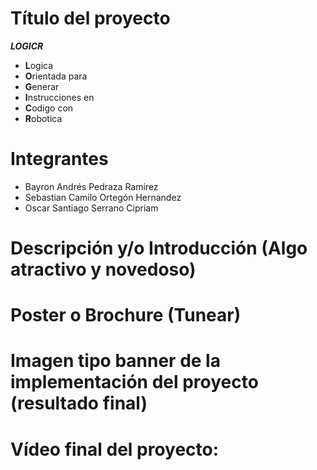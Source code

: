 # Título del proyecto
_**LOGICR**_
* **L**ogica
* **O**rientada para 
* **G**enerar
* **I**nstrucciones en 
* **C**odigo con
* **R**obotica

# Integrantes
* Bayron Andrés Pedraza Ramirez
* Sebastian Camilo Ortegón Hernandez
* Oscar Santiago Serrano Cipriam

# Descripción y/o Introducción (Algo atractivo y novedoso)

# Poster o Brochure (Tunear)

# Imagen tipo banner de la implementación del proyecto (resultado final)

# Vídeo final del proyecto:
